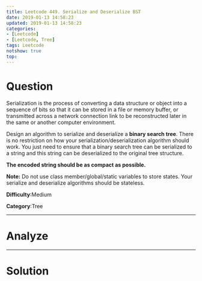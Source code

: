 ```yaml
---
title: Leetcode 449. Serialize and Deserialize BST
date: 2019-01-13 14:58:23
updated: 2019-01-13 14:58:23
categories: 
- [Leetcode]
- [Leetcode, Tree]
tags: Leetcode
notshow: true
top:
---
```


# Question

Serialization is the process of converting a data structure or object into a sequence of bits so that it can be stored in a file or memory buffer, or transmitted across a network connection link to be reconstructed later in the same or another computer environment.

Design an algorithm to serialize and deserialize a  **binary search tree**. There is no restriction on how your serialization/deserialization algorithm should work. You just need to ensure that a binary search tree can be serialized to a string and this string can be deserialized to the original tree structure.

**The encoded string should be as compact as possible.**

**Note:**  Do not use class member/global/static variables to store states. Your serialize and deserialize algorithms should be stateless.

**Difficulty**:Medium

**Category**:Tree

<!-- more -->

------------

# Analyze

------------

# Solution

```cpp

```


